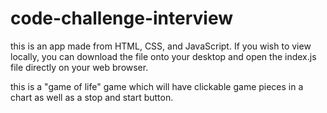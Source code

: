 # code-challenge-interview

this is an app made from HTML, CSS, and JavaScript. If you wish to view locally, you can download the file onto your desktop and open the index.js file directly on your web browser.

this is a "game of life" game which will have clickable game pieces in a chart as well as a stop and start button.  
